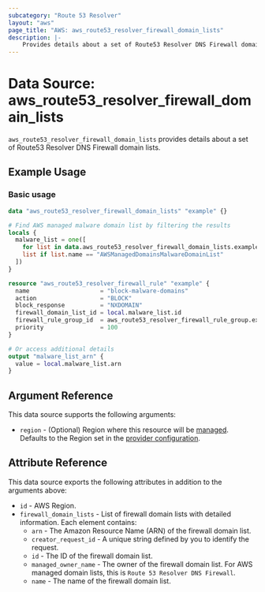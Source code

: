 ```yaml
---
subcategory: "Route 53 Resolver"
layout: "aws"
page_title: "AWS: aws_route53_resolver_firewall_domain_lists"
description: |-
    Provides details about a set of Route53 Resolver DNS Firewall domain lists
---
```


# Data Source: aws_route53_resolver_firewall_domain_lists

`aws_route53_resolver_firewall_domain_lists` provides details about a set of Route53 Resolver DNS Firewall domain lists.

## Example Usage

### Basic usage

```terraform
data "aws_route53_resolver_firewall_domain_lists" "example" {}

# Find AWS managed malware domain list by filtering the results
locals {
  malware_list = one([
    for list in data.aws_route53_resolver_firewall_domain_lists.example.firewall_domain_lists :
    list if list.name == "AWSManagedDomainsMalwareDomainList"
  ])
}

resource "aws_route53_resolver_firewall_rule" "example" {
  name                    = "block-malware-domains"
  action                  = "BLOCK"
  block_response          = "NXDOMAIN"
  firewall_domain_list_id = local.malware_list.id
  firewall_rule_group_id  = aws_route53_resolver_firewall_rule_group.example.id
  priority                = 100
}

# Or access additional details
output "malware_list_arn" {
  value = local.malware_list.arn
}
```

## Argument Reference

This data source supports the following arguments:

* `region` - (Optional) Region where this resource will be [managed](https://docs.aws.amazon.com/general/latest/gr/rande.html#regional-endpoints). Defaults to the Region set in the [provider configuration](https://registry.terraform.io/providers/hashicorp/aws/latest/docs#aws-configuration-reference).

## Attribute Reference

This data source exports the following attributes in addition to the arguments above:

* `id` - AWS Region.
* `firewall_domain_lists` - List of firewall domain lists with detailed information. Each element contains:
  * `arn` - The Amazon Resource Name (ARN) of the firewall domain list.
  * `creator_request_id` - A unique string defined by you to identify the request.
  * `id` - The ID of the firewall domain list.
  * `managed_owner_name` - The owner of the firewall domain list. For AWS managed domain lists, this is `Route 53 Resolver DNS Firewall`.
  * `name` - The name of the firewall domain list.